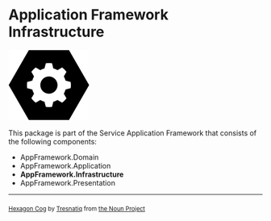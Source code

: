 # Application Framework Infrastructure

![ApplicationFramework](../../logo.png)

This package is part of the Service Application Framework that consists of the following components:

* AppFramework.Domain
* AppFramework.Application
* **AppFramework.Infrastructure**
* AppFramework.Presentation

---

<sub>[Hexagon Cog](https://thenounproject.com/icon/hexagon-cog-955835/) by [Tresnatiq](https://thenounproject.com/tresnatiq/) from [the Noun Project](https://thenounproject.com/) </sub>